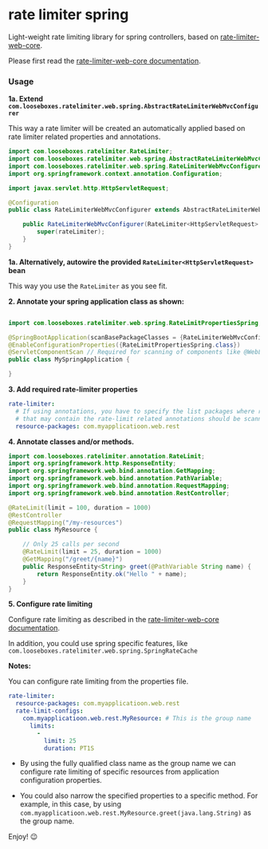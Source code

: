 # rate limiter spring

Light-weight rate limiting library for spring controllers, based on 
[rate-limiter-web-core](https://github.com/poshjosh/rate-limiter-web-core).

Please first read the [rate-limiter-web-core documentation](https://github.com/poshjosh/rate-limiter-web-core).

### Usage

__1a. Extend `com.looseboxes.ratelimiter.web.spring.AbstractRateLimiterWebMvcConfigurer`__

This way a rate limiter will be created an automatically applied based on rate limiter related properties and annotations.

```java
import com.looseboxes.ratelimiter.RateLimiter;
import com.looseboxes.ratelimiter.web.spring.AbstractRateLimiterWebMvcConfigurer;
import com.looseboxes.ratelimiter.web.spring.RateLimiterWebMvcConfigurer;
import org.springframework.context.annotation.Configuration;

import javax.servlet.http.HttpServletRequest;

@Configuration
public class RateLimiterWebMvcConfigurer extends AbstractRateLimiterWebMvcConfigurer {

    public RateLimiterWebMvcConfigurer(RateLimiter<HttpServletRequest> rateLimiter) {
        super(rateLimiter);
    }
}
```

__1a. Alternatively, autowire the provided `RateLimiter<HttpServletRequest>` bean__

This way you use the `RateLimiter` as you see fit.

__2. Annotate your spring application class as shown:__

```java

import com.looseboxes.ratelimiter.web.spring.RateLimitPropertiesSpring;

@SpringBootApplication(scanBasePackageClasses = {RateLimiterWebMvcConfigurer.class})
@EnableConfigurationProperties({RateLimitPropertiesSpring.class})
@ServletComponentScan // Required for scanning of components like @WebListener
public class MySpringApplication {

}
```

__3. Add required rate-limiter properties__

```yaml
rate-limiter:
  # If using annotations, you have to specify the list packages where resources 
  # that may contain the rate-limit related annotations should be scanned for.
  resource-packages: com.myapplicatioon.web.rest
```

__4. Annotate classes and/or methods.__

```java
import com.looseboxes.ratelimiter.annotation.RateLimit;
import org.springframework.http.ResponseEntity;
import org.springframework.web.bind.annotation.GetMapping;
import org.springframework.web.bind.annotation.PathVariable;
import org.springframework.web.bind.annotation.RequestMapping;
import org.springframework.web.bind.annotation.RestController;

@RateLimit(limit = 100, duration = 1000)
@RestController
@RequestMapping("/my-resources")
public class MyResource {

    // Only 25 calls per second
    @RateLimit(limit = 25, duration = 1000)
    @GetMapping("/greet/{name}")
    public ResponseEntity<String> greet(@PathVariable String name) {
        return ResponseEntity.ok("Hello " + name);
    }
}
```

__5. Configure rate limiting__

Configure rate limiting as described in the [rate-limiter-web-core documentation](https://github.com/poshjosh/rate-limiter-web-core). 

In addition, you could use spring specific features, like `com.looseboxes.ratelimiter.web.spring.SpringRateCache`

__Notes:__

You can configure rate limiting from the properties file.

```yaml
rate-limiter:
  resource-packages: com.myapplicatioon.web.rest
  rate-limit-configs:
    com.myapplicatioon.web.rest.MyResource: # This is the group name
      limits:
        -
          limit: 25
          duration: PT1S
```

  - By using the fully qualified class name as the group name we can configure rate limiting
of specific resources from application configuration properties.

  - You could also narrow the specified properties to a specific method. For example, in this case,
by using `com.myapplicatioon.web.rest.MyResource.greet(java.lang.String)` as the group name.

Enjoy! :wink:

